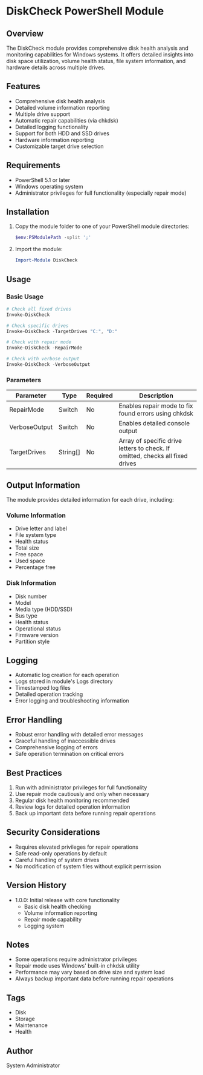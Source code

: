 # DiskCheck PowerShell Module

## Overview
The DiskCheck module provides comprehensive disk health analysis and monitoring capabilities for Windows systems. It offers detailed insights into disk space utilization, volume health status, file system information, and hardware details across multiple drives.

## Features
- Comprehensive disk health analysis
- Detailed volume information reporting
- Multiple drive support
- Automatic repair capabilities (via chkdsk)
- Detailed logging functionality
- Support for both HDD and SSD drives
- Hardware information reporting
- Customizable target drive selection

## Requirements
- PowerShell 5.1 or later
- Windows operating system
- Administrator privileges for full functionality (especially repair mode)

## Installation
1. Copy the module folder to one of your PowerShell module directories:
   ```powershell
   $env:PSModulePath -split ';'
   ```
2. Import the module:
   ```powershell
   Import-Module DiskCheck
   ```

## Usage

### Basic Usage
```powershell
# Check all fixed drives
Invoke-DiskCheck

# Check specific drives
Invoke-DiskCheck -TargetDrives "C:", "D:"

# Check with repair mode
Invoke-DiskCheck -RepairMode

# Check with verbose output
Invoke-DiskCheck -VerboseOutput
```

### Parameters

| Parameter | Type | Required | Description |
|-----------|------|----------|-------------|
| RepairMode | Switch | No | Enables repair mode to fix found errors using chkdsk |
| VerboseOutput | Switch | No | Enables detailed console output |
| TargetDrives | String[] | No | Array of specific drive letters to check. If omitted, checks all fixed drives |

## Output Information
The module provides detailed information for each drive, including:

### Volume Information
- Drive letter and label
- File system type
- Health status
- Total size
- Free space
- Used space
- Percentage free

### Disk Information
- Disk number
- Model
- Media type (HDD/SSD)
- Bus type
- Health status
- Operational status
- Firmware version
- Partition style

## Logging
- Automatic log creation for each operation
- Logs stored in module's Logs directory
- Timestamped log files
- Detailed operation tracking
- Error logging and troubleshooting information

## Error Handling
- Robust error handling with detailed error messages
- Graceful handling of inaccessible drives
- Comprehensive logging of errors
- Safe operation termination on critical errors

## Best Practices
1. Run with administrator privileges for full functionality
2. Use repair mode cautiously and only when necessary
3. Regular disk health monitoring recommended
4. Review logs for detailed operation information
5. Back up important data before running repair operations

## Security Considerations
- Requires elevated privileges for repair operations
- Safe read-only operations by default
- Careful handling of system drives
- No modification of system files without explicit permission

## Version History
- 1.0.0: Initial release with core functionality
  - Basic disk health checking
  - Volume information reporting
  - Repair mode capability
  - Logging system

## Notes
- Some operations require administrator privileges
- Repair mode uses Windows' built-in chkdsk utility
- Performance may vary based on drive size and system load
- Always backup important data before running repair operations

## Tags
- Disk
- Storage
- Maintenance
- Health

## Author
System Administrator

